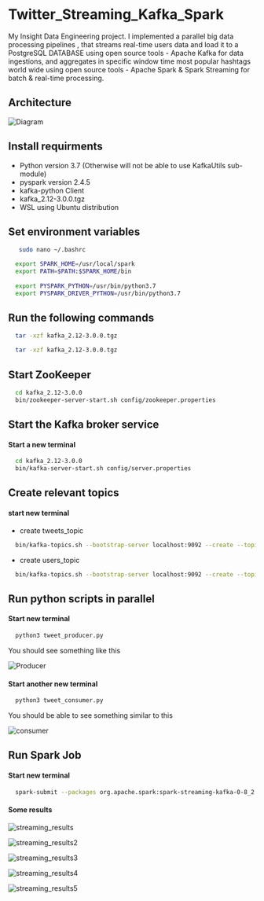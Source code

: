# Twitter_Streaming_Kafka_Spark
My Insight Data Engineering project. I implemented a parallel big data processing pipelines , that streams real-time users data and load it to a PostgreSQL DATABASE using open source tools - ​Apache Kafka ​for data ingestions, and aggregates in specific window time  most popular hashtags world wide using open source tools - Apache Spark ​&amp; ​Spark Streaming ​for batch &amp; real-time processing.

## Architecture

![Diagram](https://user-images.githubusercontent.com/44294643/147892080-dde757ab-79a1-434a-a4b6-ce00872c659e.PNG)



## Install requirments

* Python version 3.7 (Otherwise will not be able to use KafkaUtils sub-module)
* pyspark version 2.4.5
* kafka-python Client
* kafka_2.12-3.0.0.tgz
* WSL using Ubuntu distribution
 
## Set environment variables

```Bash
   sudo nano ~/.bashrc
```


```Bash
  export SPARK_HOME=/usr/local/spark
  export PATH=$PATH:$SPARK_HOME/bin
  
  export PYSPARK_PYTHON=/usr/bin/python3.7
  export PYSPARK_DRIVER_PYTHON=/usr/bin/python3.7 
 ```

## Run the following commands

```Bash
  tar -xzf kafka_2.12-3.0.0.tgz
```

```Bash
  tar -xzf kafka_2.12-3.0.0.tgz
```

## Start ZooKeeper

```Bash
  cd kafka_2.12-3.0.0
  bin/zookeeper-server-start.sh config/zookeeper.properties
```


## Start the Kafka broker service

#### Start a new terminal 

```Bash
  cd kafka_2.12-3.0.0
  bin/kafka-server-start.sh config/server.properties
```


## Create relevant topics

#### start new terminal

* create tweets_topic

```Bash
  bin/kafka-topics.sh --bootstrap-server localhost:9092 --create --topic tweets_topic --partitions 1 --replication-factor 1
```


* create users_topic

```Bash
  bin/kafka-topics.sh --bootstrap-server localhost:9092 --create --topic users_topic --partitions 1 --replication-factor 1
```


## Run python scripts in parallel

#### Start new terminal

```Bash
  python3 tweet_producer.py
```

You should see something like this 

![Producer](https://user-images.githubusercontent.com/44294643/147891902-777da29a-8b56-42b7-b1aa-758cc0ac07a2.PNG)

#### Start another new terminal 

```Bash
  python3 tweet_consumer.py
```

You should be able to see something similar to this 

![consumer](https://user-images.githubusercontent.com/44294643/147891939-170ffe2c-d2a8-4c35-9f42-56626752dd3e.PNG)


## Run Spark Job

#### Start new terminal

```Bash
  spark-submit --packages org.apache.spark:spark-streaming-kafka-0-8_2.11:2.3.0    tweet_spark_streaming.py
```

#### Some results

![streaming_results](https://user-images.githubusercontent.com/44294643/147891991-116cb68b-ae6a-4275-a894-ad801bbddf61.PNG)

![streaming_results2](https://user-images.githubusercontent.com/44294643/147892006-7c2256b6-118c-4302-81ca-2451d14e3e0c.PNG)

![streaming_results3](https://user-images.githubusercontent.com/44294643/147892010-f4518717-1815-4717-9943-92fd5956ae70.PNG)

![streaming_results4](https://user-images.githubusercontent.com/44294643/147892018-aaae4365-7a5a-450d-b7ed-aaf5c635cb12.PNG)

![streaming_results5](https://user-images.githubusercontent.com/44294643/147892019-c375fa3a-68a1-44cc-a01e-b35a93e19875.PNG)












